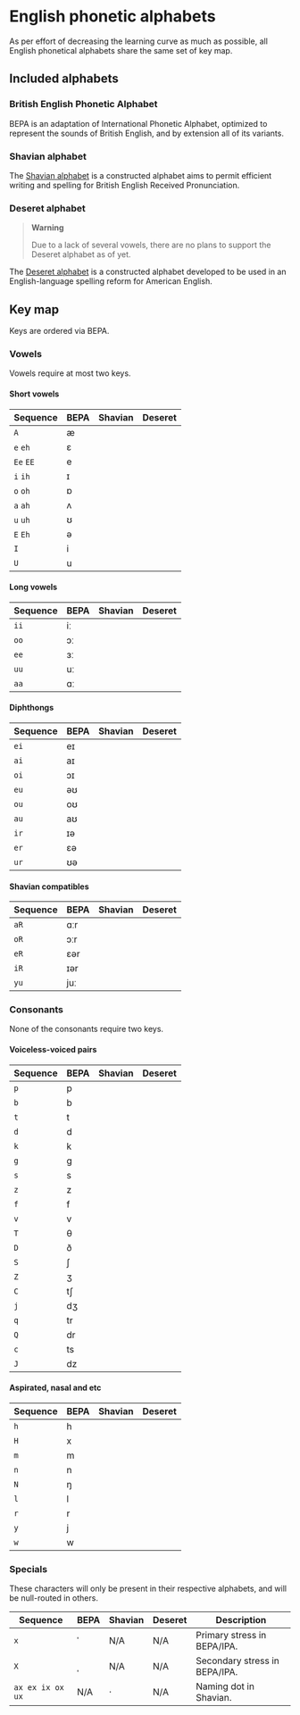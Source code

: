 # English phonetic alphabets
As per effort of decreasing the learning curve as much as possible, all English phonetical alphabets share the same set of key map.

## Included alphabets
### British English Phonetic Alphabet
BEPA is an adaptation of International Phonetic Alphabet, optimized to represent the sounds of British English, and by extension all of its variants.

### Shavian alphabet
The [Shavian alphabet](https://en.wikipedia.org/wiki/Shavian_alphabet) is a constructed alphabet aims to permit efficient writing and spelling for British English Received Pronunciation.

### Deseret alphabet
> **Warning**
> 
> Due to a lack of several vowels, there are no plans to support the Deseret alphabet as of yet.

The [Deseret alphabet](https://en.wikipedia.org/wiki/Deseret_alphabet) is a constructed alphabet developed to be used in an English-language spelling reform for American English.

## Key map
Keys are ordered via BEPA.

### Vowels
Vowels require at most two keys.

#### Short vowels
| Sequence | BEPA | Shavian | Deseret |
| -------- | ---- | ------- | ------- |
| `A` | æ |  |
| `e` `eh` | ɛ |  |
| `Ee` `EE` | e |  |
| `i` `ih` | ɪ |  |
| `o` `oh` | ɒ |  |
| `a` `ah` | ʌ |  |
| `u` `uh` | ʊ |  |
| `E` `Eh` | ə |  |
| `I` | i |  |
| `U` | u |  |

#### Long vowels
| Sequence | BEPA | Shavian | Deseret |
| -------- | ---- | ------- | ------- |
| `ii` | iː |  |
| `oo` | ɔː |  |
| `ee` | ɜː |  |
| `uu` | uː |  |
| `aa` | ɑː |  |

#### Diphthongs
| Sequence | BEPA | Shavian | Deseret |
| -------- | ---- | ------- | ------- |
| `ei` | eɪ |  |
| `ai` | aɪ |  |
| `oi` | ɔɪ |  |
| `eu` | əʊ |  |
| `ou` | oʊ |  |
| `au` | aʊ |  |
| `ir` | ɪə |  |
| `er` | ɛə |  |
| `ur` | ʊə |  |

#### Shavian compatibles
| Sequence | BEPA | Shavian | Deseret |
| -------- | ---- | ------- | ------- |
| `aR` | ɑːr |  |
| `oR` | ɔːr |  |
| `eR` | ɛər |  |
| `iR` | ɪər |  |
| `yu` | juː |  |

### Consonants
None of the consonants require two keys.

#### Voiceless-voiced pairs
| Sequence | BEPA | Shavian | Deseret |
| -------- | ---- | ------- | ------- |
| `p` | p |  |
| `b` | b |  |
| `t` | t |  |
| `d` | d |  |
| `k` | k |  |
| `g` | g |  |
| `s` | s |  |
| `z` | z |  |
| `f` | f |  |
| `v` | v |  |
| `T` | θ |  |
| `D` | ð |  |
| `S` | ʃ |  |
| `Z` | ʒ |  |
| `C` | tʃ |  |
| `j` | dʒ |  |
| `q` | tr |  |
| `Q` | dr |  |
| `c` | ts |  |
| `J` | dz |  |

#### Aspirated, nasal and etc
| Sequence | BEPA | Shavian | Deseret |
| -------- | ---- | ------- | ------- |
| `h` | h |  |
| `H` | x |  |
| `m` | m |  |
| `n` | n |  |
| `N` | ŋ |  |
| `l` | l |  |
| `r` | r |  |
| `y` | j |  |
| `w` | w |  |

### Specials
These characters will only be present in their respective alphabets, and will be null-routed in others.

| Sequence | BEPA | Shavian | Deseret | Description |
| -------- | ---- | ------- | ------- | ----------- |
| `x` | ˈ | N/A | N/A | Primary stress in BEPA/IPA. |
| `X` | ˌ | N/A | N/A | Secondary stress in BEPA/IPA. |
| `ax ex ix ox ux` | N/A | · | N/A | Naming dot in Shavian. |